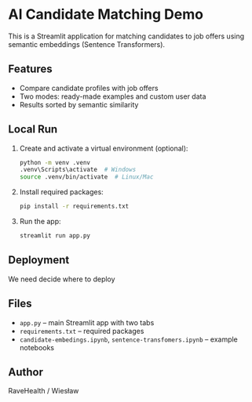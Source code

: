 # AI Candidate Matching Demo

This is a Streamlit application for matching candidates to job offers using semantic embeddings (Sentence Transformers).

## Features
- Compare candidate profiles with job offers
- Two modes: ready-made examples and custom user data
- Results sorted by semantic similarity

## Local Run

1. Create and activate a virtual environment (optional):
   ```bash
   python -m venv .venv
   .venv\Scripts\activate  # Windows
   source .venv/bin/activate  # Linux/Mac
   ```
2. Install required packages:
   ```bash
   pip install -r requirements.txt
   ```
3. Run the app:
   ```bash
   streamlit run app.py
   ```

## Deployment 

We need decide where to deploy

## Files
- `app.py` – main Streamlit app with two tabs
- `requirements.txt` – required packages
- `candidate-embedings.ipynb`, `sentence-transfomers.ipynb` – example notebooks

## Author
RaveHealth / Wiesław